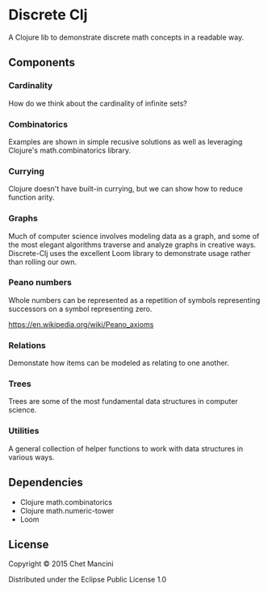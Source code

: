 # Discrete Clj

A Clojure lib to demonstrate discrete math concepts in a readable way.

## Components

### Cardinality

How do we think about the cardinality of infinite sets?

### Combinatorics

Examples are shown in simple recusive solutions as well as leveraging Clojure's math.combinatorics library.

### Currying

Clojure doesn't have built-in currying, but we can show how to reduce function arity.

### Graphs

Much of computer science involves modeling data as a graph, and some of the most elegant algorithms traverse and analyze graphs in creative ways. Discrete-Clj uses the excellent Loom library to demonstrate usage rather than rolling our own.

### Peano numbers

Whole numbers can be represented as a repetition of symbols representing successors on a symbol representing zero.

https://en.wikipedia.org/wiki/Peano_axioms

### Relations

Demonstate how items can be modeled as relating to one another.

### Trees

Trees are some of the most fundamental data structures in computer science.

### Utilities

A general collection of helper functions to work with data structures in various ways.

## Dependencies

* Clojure math.combinatorics
* Clojure math.numeric-tower
* Loom

## License

Copyright © 2015 Chet Mancini

Distributed under the Eclipse Public License 1.0
